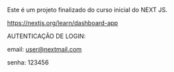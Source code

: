Este é um projeto finalizado do curso inicial do NEXT JS.

https://nextjs.org/learn/dashboard-app


AUTENTICAÇÃO DE LOGIN:

email: user@nextmail.com

senha: 123456
